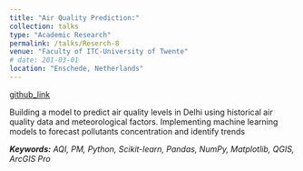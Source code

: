 ```yaml
---
title: "Air Quality Prediction:"
collection: talks
type: "Academic Research"
permalink: /talks/Reserch-8
venue: "Faculty of ITC-University of Twente"
# date: 201-03-01
location: "Enschede, Netherlands"
---
```


[github_link](http://example2.com)

Building a model to predict air quality levels in Delhi using historical air quality data and 
meteorological factors. Implementing machine learning models to forecast pollutants concentration and identify trends

___Keywords:__  AQI, PM, Python, Scikit-learn, Pandas, NumPy, Matplotlib, QGIS, ArcGIS Pro_